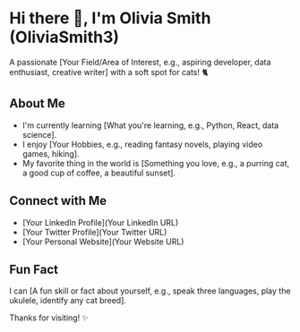 # Hi there 👋, I'm Olivia Smith (OliviaSmith3)

A passionate [Your Field/Area of Interest, e.g., aspiring developer, data enthusiast, creative writer] with a soft spot for cats! 🐈

## About Me

*   I'm currently learning [What you're learning, e.g., Python, React, data science].
*   I enjoy [Your Hobbies, e.g., reading fantasy novels, playing video games, hiking].
*   My favorite thing in the world is [Something you love, e.g., a purring cat, a good cup of coffee, a beautiful sunset].

## Connect with Me

*   [Your LinkedIn Profile](Your LinkedIn URL)
*   [Your Twitter Profile](Your Twitter URL)
*   [Your Personal Website](Your Website URL)

## Fun Fact

I can [A fun skill or fact about yourself, e.g., speak three languages, play the ukulele, identify any cat breed].

Thanks for visiting! ✨
